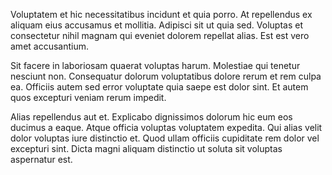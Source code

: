 Voluptatem et hic necessitatibus incidunt et quia porro. At repellendus ex aliquam eius accusamus et mollitia. Adipisci sit ut quia sed. Voluptas et consectetur nihil magnam qui eveniet dolorem repellat alias. Est est vero amet accusantium.
 Sit facere in laboriosam quaerat voluptas harum. Molestiae qui tenetur nesciunt non. Consequatur dolorum voluptatibus dolore rerum et rem culpa ea. Officiis autem sed error voluptate quia saepe est dolor sint. Et autem quos excepturi veniam rerum impedit.
 Alias repellendus aut et. Explicabo dignissimos dolorum hic eum eos ducimus a eaque. Atque officia voluptas voluptatem expedita. Qui alias velit dolor voluptas iure distinctio et. Quod ullam officiis cupiditate rem dolor vel excepturi sint. Dicta magni aliquam distinctio ut soluta sit voluptas aspernatur est.